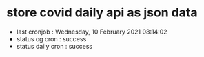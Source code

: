 # store covid daily api as json data

- last cronjob : Wednesday, 10 February 2021 08:14:02
- status og cron : success
- status daily cron : success
      
      